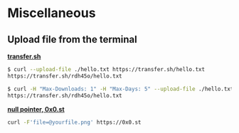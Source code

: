 # Miscellaneous

## Upload file from the terminal

**[transfer.sh](https://transfer.sh)**

```bash
$ curl --upload-file ./hello.txt https://transfer.sh/hello.txt
https://transfer.sh/rdh45o/hello.txt

$ curl -H "Max-Downloads: 1" -H "Max-Days: 5" --upload-file ./hello.txt https://transfer.sh/hello.txt
https://transfer.sh/rdh45o/hello.txt
```


**[null pointer, 0x0.st](http://0x0.st)**  
```bash
curl -F'file=@yourfile.png' https://0x0.st
```
